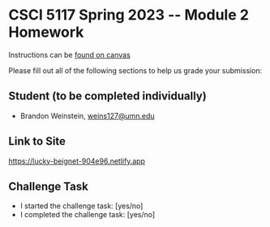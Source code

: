 # CSCI 5117 Spring 2023 -- Module 2 Homework


Instructions can be [found on canvas](https://canvas.umn.edu/courses/355584/pages/homework-2)

Please fill out all of the following sections to help us grade your submission:

## Student (to be completed individually)

* Brandon Weinstein, weins127@umn.edu

## Link to Site

https://lucky-beignet-904e96.netlify.app

## Challenge Task

* I started the challenge task: [yes/no]
* I completed the challenge task: [yes/no]

